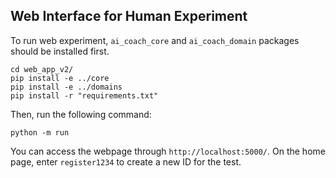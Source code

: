 ## Web Interface for Human Experiment

To run web experiment, `ai_coach_core` and `ai_coach_domain` packages should be installed first.
```
cd web_app_v2/
pip install -e ../core
pip install -e ../domains
pip install -r "requirements.txt"
```

Then, run the following command:
```
python -m run
```

You can access the webpage through `http://localhost:5000/`. On the home page, enter `register1234` to create a new ID for the test.
